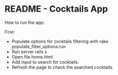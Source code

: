# README - Cocktails App

How to run the app:

First:
* Populate options for cocktails filtering with
    rake populate_filter_options:run
* Run server
    rails s
* Open file
    home.html
* Add input to search for cocktails.
* Refresh the page to check the searched cocktails.
